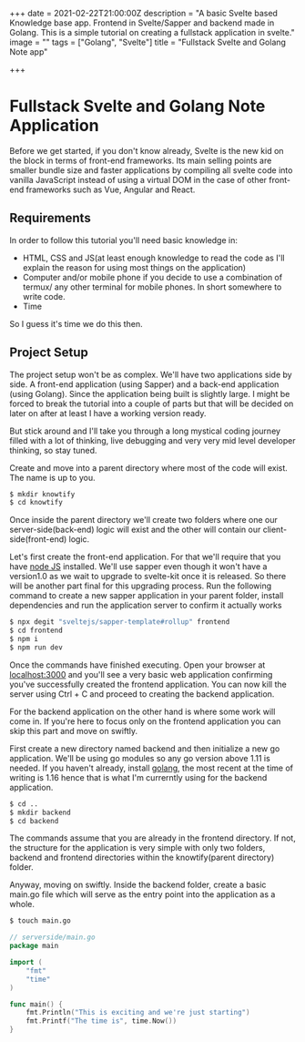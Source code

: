+++
date = 2021-02-22T21:00:00Z
description = "A basic Svelte based Knowledge base app. Frontend in Svelte/Sapper and backend made in Golang. This is a simple tutorial on creating a fullstack application in svelte."
image = ""
tags = ["Golang", "Svelte"]
title = "Fullstack Svelte and Golang Note app"

+++
# Fullstack Svelte and Golang Note Application

Before we get started, if you don't know already, Svelte is the new kid on the block in terms of front-end frameworks. Its main selling points are smaller bundle size and faster applications by compiling all svelte code into vanilla JavaScript instead of using a virtual DOM in the case of other front-end frameworks such as Vue, Angular and React.

## Requirements

In order to follow this tutorial you'll need basic knowledge in:

* HTML, CSS and JS(at least enough knowledge to read the code as I'll explain the reason for using most things on the application)
* Computer and/or mobile phone if you decide to use a combination of termux/ any other terminal for mobile phones. In short somewhere to write code.
* Time

So I guess it's time we do this then.

## Project Setup

The project setup won't be as complex. We'll have two applications side by side. A front-end application (using Sapper) and a back-end application (using Golang). Since the application being built is slightly large. I might be forced to break the tutorial into a couple of parts but that will be decided on later on after at least I have a working version ready.

But stick around and I'll take you through a long mystical coding journey filled with a lot of thinking, live debugging and very very mid level developer thinking, so stay tuned.

Create and move into a parent directory where most of the code will exist. The name is up to you.

```bash
$ mkdir knowtify
$ cd knowtify
```

Once inside the parent directory we'll create two folders where one our server-side(back-end) logic will exist and the other will contain our client-side(front-end) logic.

Let's first create the front-end application. For that we'll require that you have [node JS](https://nodejs.org) installed. We'll use sapper even though it won't have a version1.0 as we wait to upgrade to svelte-kit once it is released. So there will be another part final for this upgrading process. Run the following command to create a new sapper application in your parent folder, install dependencies and run the application server to confirm it actually works

```bash
$ npx degit "sveltejs/sapper-template#rollup" frontend
$ cd frontend
$ npm i
$ npm run dev
```

Once the commands have finished executing. Open your browser at [localhost:3000](http://localhost:3000 "localhost:3000") and you'll see a very basic web application confirming you've successfully created the frontend application. You can now kill the server using Ctrl + C and proceed to creating the backend application.

For the backend application on the other hand is where some work will come in. If you're here to focus only on the frontend application you can skip this part and move on swiftly.

First create a new directory named backend and then initialize a new go application. We'll be using go modules so any go version above 1.11 is needed. If you haven't already, install [golang](https://golang.org/dl/), the most recent at the time of writing is 1.16 hence that is what I'm currerntly using for the backend application.

```bash
$ cd ..
$ mkdir backend
$ cd backend
```

The commands assume that you are already in the frontend directory. If not, the structure for the application is very simple with only two folders, backend and frontend directories within the knowtify(parent directory) folder.

Anyway, moving on swiftly. Inside the backend folder, create a basic main.go file which will serve as the entry point into the application as a whole.

```bash
$ touch main.go
```

```go
// serverside/main.go
package main

import (
	"fmt"
	"time"
)

func main() {
	fmt.Println("This is exciting and we're just starting")
    fmt.Printf("The time is", time.Now())
}
```